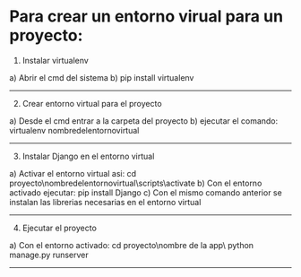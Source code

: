 # Para crear un entorno virual para un proyecto:

1. Instalar virtualenv

a) Abrir el cmd del sistema
b) pip install virtualenv
**********************************************
2. Crear entorno virtual para el proyecto

a) Desde el cmd entrar a la carpeta del proyecto
b) ejecutar el comando: virtualenv nombredelentornovirtual
***********************************************************

3. Instalar Django en el entorno virtual

a) Activar el entorno virtual asi:  cd proyecto\nombredelentornovirtual\scripts\activate
b) Con el entorno activado ejecutar: pip install Django
c) Con el mismo comando anterior se instalan las librerias necesarias en el entorno virtual
***********************************************************

4. Ejecutar el proyecto

a) Con el entorno activado: cd proyecto\nombre de la app\ python manage.py runserver
*******************************************************************************************
